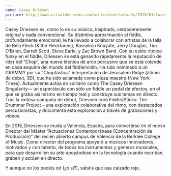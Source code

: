 ```yaml
---
name: Casey Driesen
picture: http://www.crisoldecuerda.com/wp-content/uploads/2015/01/Casey-Driesen-pic-2016.jpg
---
```


Casey Driessen es, como lo es su música, inspirado, verdaderamente original y nada convencional. Su distintiva aproximación al fiddle, profundamente emocional, le ha llevado a colaborar con artistas de la talla de Béla Fleck (& the Flecktones), Bassekou Kouyate, Jerry Douglas, Tim O’Brien, Darrell Scott, Steve Earle, y Zac Brown Band. Con su estilo rítmico funky en el fiddle, Driessen se está ganando rápidamente la reputación de líder del “Chop”, una nueva técnica de arco percusivo que se está colando en cada esquina del mundo del fiddle/violin. Ha sido nominado a un GRAMMY por su “Choptástica” interpretación de Jerusalem Ridge (álbum de debut, 3D), que ha sido aclamada como pieza maestra (New York Times). Actualmente actúa en solitario como The Casey Driessen Singularity— un espectáculo con sólo un fiddle un pedal de efectos, en el que se graba así mismo en tiempo real y construye sus temas en directo. Tras la exitosa campaña de debut, Driessen creó Fiddle/Sticks: The Drummer Project – una exploración colaborativa del ritmo, con destacados percusionistas, y documenta esta exploración a través de grabaciones y vídeos.

En 2015, Driessen se muda a Valencia, España, para convertirse en el nuevo Director del Máster “Actuaciones Contemporáneas (Concentración de Producción)” del recién abierto campus de Valencia de la Berklee College of Music. Como director del programa apoyará a músicos innovadores, motivados y con talento, de todos los instrumentos y géneros musicales, para que desarrollen su arte apoyándose en la tecnología cuando escriban, graben y actúen en directo.

Y aunque no los podeis oír (¿o sí?), sabéis que usa calzado rojo.
